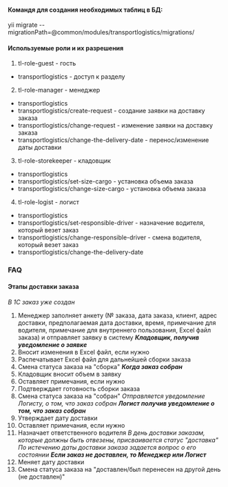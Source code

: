 #### Командя для создания необходимых таблиц в БД:
yii migrate --migrationPath=@common/modules/transportlogistics/migrations/


#### Используемые роли и их разрешения
1. tl-role-guest - гость
 * transportlogistics - доступ к разделу

2. tl-role-manager - менеджер

 * transportlogistics
 * transportlogistics/create-request - создание заявки на доставку заказа
 * transportlogistics/change-request - изменение заявки на доставку заказа
 * transportlogistics/change-the-delivery-date - перенос/изменение даты доставки

3. tl-role-storekeeper - кладовщик
 * transportlogistics
 * transportlogistics/set-size-cargo - установка объема заказа
 * transportlogistics/change-size-cargo - установка объема заказа

4. tl-role-logist - логист
 * transportlogistics
 * transportlogistics/set-responsible-driver - назначение водителя, который везет заказ
 * transportlogistics/change-responsible-driver - смена водителя, который везет заказ
 * transportlogistics/change-the-delivery-date


### **FAQ**
#### **Этапы доставки заказа**

_В 1C заказ уже создан_

1. Менеджер заполняет анкету (№ заказа, дата заказа, клиент, адрес доставки, предполагаемая дата доставки, время, примечание для водителя, примечание для внутреннего пользования, Excel файл заказа) и отправляет заявку в систему
**_Кладовщик, получив уведомление о заявке_**
2. Вносит изменения в Excel файл, если нужно
3. Распечатывает Excel файл для дальнейшей сборки заказа
4. Смена статуса заказа на "сборка"
**_Когда заказ собран_**
5. Кладовщик вносит объем в заявку
6. Оставляет примечания, если нужно
7. Подтверждает готовность сборки заказа
8. Смена статуса заказа на "собран"
_Отправляется уведомление Логисту, о том, что заказ собран_
**_Логист получив уведомление о том, что заказ собран_**
9. Утверждает дату доставки
10. Оставляет примечания, если нужно
11. Назначает ответственного водителя
_В день доставки заказам, которые должны быть отвезены, присваивается статус "доставка"_
_По истечению даты доставки заказа задается вопрос о его состоянии_
**_Если заказ не доставлен, то Менеджер или Логист_**
12. Меняет дату доставки
13. Смена статуса заказа на "доставлен/был перенесен на другой день (не доставлен)"

